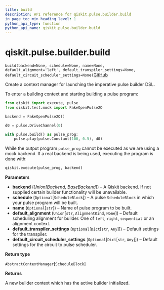 ```yaml
---
title: build
description: API reference for qiskit.pulse.builder.build
in_page_toc_min_heading_level: 1
python_api_type: function
python_api_name: qiskit.pulse.builder.build
---
```


# qiskit.pulse.builder.build

<span id="qiskit.pulse.builder.build" />

`build(backend=None, schedule=None, name=None, default_alignment='left', default_transpiler_settings=None, default_circuit_scheduler_settings=None)`[GitHub](https://github.com/qiskit/qiskit/tree/stable/0.18/qiskit/pulse/builder.py "view source code")

Create a context manager for launching the imperative pulse builder DSL.

To enter a building context and starting building a pulse program:

```python
from qiskit import execute, pulse
from qiskit.test.mock import FakeOpenPulse2Q

backend = FakeOpenPulse2Q()

d0 = pulse.DriveChannel(0)

with pulse.build() as pulse_prog:
    pulse.play(pulse.Constant(100, 0.5), d0)
```

While the output program `pulse_prog` cannot be executed as we are using a mock backend. If a real backend is being used, executing the program is done with:

```python
qiskit.execute(pulse_prog, backend)
```

**Parameters**

*   **backend** (*Union\[*[*Backend*](qiskit.providers.Backend "qiskit.providers.Backend")*,* [*BaseBackend*](qiskit.providers.BaseBackend "qiskit.providers.BaseBackend")*]*) – A Qiskit backend. If not supplied certain builder functionality will be unavailable.
*   **schedule** (`Optional`\[`ScheduleBlock`]) – A pulse `ScheduleBlock` in which your pulse program will be built.
*   **name** (`Optional`\[`str`]) – Name of pulse program to be built.
*   **default\_alignment** (`Union`\[`str`, `AlignmentKind`, `None`]) – Default scheduling alignment for builder. One of `left`, `right`, `sequential` or an alignment context.
*   **default\_transpiler\_settings** (`Optional`\[`Dict`\[`str`, `Any`]]) – Default settings for the transpiler.
*   **default\_circuit\_scheduler\_settings** (`Optional`\[`Dict`\[`str`, `Any`]]) – Default settings for the circuit to pulse scheduler.

**Return type**

`AbstractContextManager`\[`ScheduleBlock`]

**Returns**

A new builder context which has the active builder initialized.

